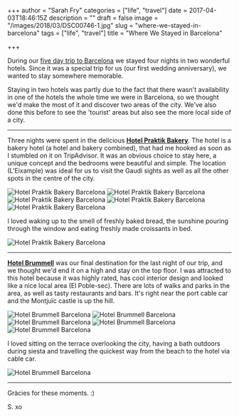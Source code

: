 +++
author = "Sarah Fry"
categories = ["life", "travel"]
date = 2017-04-03T18:46:15Z
description = ""
draft = false
image = "/images/2018/03/DSC00746-1.jpg"
slug = "where-we-stayed-in-barcelona"
tags = ["life", "travel"]
title = "Where We Stayed in Barcelona"

+++


During our [five day trip to Barcelona](http://yayfryday.com/5-days-in-barcelona/) we stayed four nights in two wonderful hotels. Since it was a special trip for us (our first wedding anniversary), we wanted to stay somewhere memorable.

Staying in two hotels was partly due to the fact that there wasn't availability in one of the hotels the whole time we were in Barcelona, so we thought we'd make the most of it and discover two areas of the city. We've also done this before to see the 'tourist' areas but also see the more local side of a city.

--------

Three nights were spent in the delicious **[Hotel Praktik Bakery](http://www.hotelpraktikbakery.com/)**. The hotel is a bakery hotel (a hotel and bakery combined), that had me hooked as soon as I stumbled on it on TripAdvisor. It was an obvious choice to stay here, a unique concept and the bedrooms were beautiful and simple. The location (L'Eixample) was ideal for us to visit the Gaudi sights as well as all the other spots in the centre of the city.

![Hotel Praktik Bakery Barcelona](/content/images/2017/04/DSC00362.jpg)
![Hotel Praktik Bakery Barcelona](/content/images/2017/04/DSC00382.jpg)
![Hotel Praktik Bakery Barcelona](/content/images/2017/04/DSC09904.jpg)
![Hotel Praktik Bakery Barcelona](/content/images/2017/04/DSC00512.jpg)
![Hotel Praktik Bakery Barcelona](/content/images/2017/04/DSC00521.jpg)

I loved waking up to the smell of freshly baked bread, the sunshine pouring through the window and eating freshly made croissants in bed.

![Hotel Praktik Bakery Barcelona](/content/images/2017/04/DSC00372.jpg)

--------
**[Hotel Brummell](http://www.hotelbrummell.com/)** was our final destination for the last night of our trip, and we thought we'd end it on a high and stay on the top floor. I was attracted to this hotel because it was highly rated, has cool interior design and looked like a nice local area (El Poble-sec). There are lots of walks and parks in the area, as well as tasty restaurants and bars. It's right near the port cable car and the Montjuïc castle is up the hill.

![Hotel Brummell Barcelona](/content/images/2017/04/DSC00690.jpg)
![Hotel Brummell Barcelona](/content/images/2017/04/DSC00720.jpg)
![Hotel Brummell Barcelona](/content/images/2017/04/DSC00683.jpg)
![Hotel Brummell Barcelona](/content/images/2017/04/DSC00694.jpg)
![Hotel Brummell Barcelona](/content/images/2017/04/DSC00746-1.jpg)

I loved sitting on the terrace overlooking the city, having a bath outdoors during siesta and travelling the quickest way from the beach to the hotel via cable car.

![Hotel Brummell Barcelona](/content/images/2017/04/DSC00727.jpg)

--------

Gràcies for these moments. :)

S. xo

